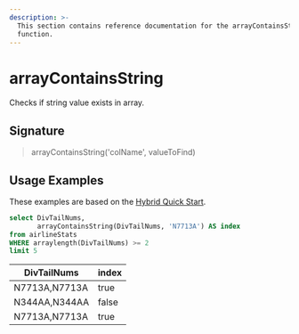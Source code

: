 ```yaml
---
description: >-
  This section contains reference documentation for the arrayContainsString
  function.
---
```


# arrayContainsString

Checks if string value exists in array.

## Signature

> arrayContainsString('colName', valueToFind)

## Usage Examples

These examples are based on the [Hybrid Quick Start](../../basics/getting-started/quick-start.md#hybrid).

```sql
select DivTailNums, 
       arrayContainsString(DivTailNums, 'N7713A') AS index
from airlineStats 
WHERE arraylength(DivTailNums) >= 2
limit 5
```

| DivTailNums   | index |
| ------------- | ----- |
| N7713A,N7713A | true  |
| N344AA,N344AA | false |
| N7713A,N7713A | true  |
